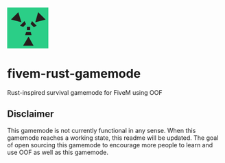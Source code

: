 ![](icon.png) 

# fivem-rust-gamemode
Rust-inspired survival gamemode for FiveM using OOF

## Disclaimer
This gamemode is not currently functional in any sense. When this gamemode reaches a working state, this readme will be updated. The goal of open sourcing this gamemode to encourage more people to learn and use OOF as well as this gamemode.